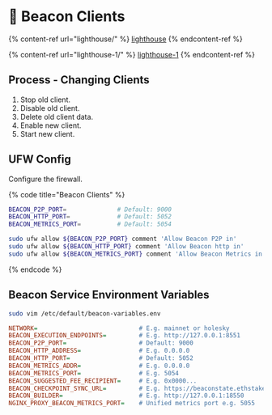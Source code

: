 # 🤝 Beacon Clients

{% content-ref url="lighthouse/" %}
[lighthouse](lighthouse/)
{% endcontent-ref %}

{% content-ref url="lighthouse-1/" %}
[lighthouse-1](lighthouse-1/)
{% endcontent-ref %}

## Process - Changing Clients

1. Stop old client.
2. Disable old client.
3. Delete old client data.
4. Enable new client.
5. Start new client.

## UFW Config

Configure the firewall.

{% code title="Beacon Clients" %}
```bash
BEACON_P2P_PORT=              # Default: 9000
BEACON_HTTP_PORT=             # Default: 5052
BEACON_METRICS_PORT=          # Default: 5054

sudo ufw allow ${BEACON_P2P_PORT} comment 'Allow Beacon P2P in'
sudo ufw allow ${BEACON_HTTP_PORT} comment 'Allow Beacon http in'
sudo ufw allow ${BEACON_METRICS_PORT} comment 'Allow Beacon Metrics in'
```
{% endcode %}

## Beacon Service Environment Variables

```bash
sudo vim /etc/default/beacon-variables.env
```

```ini
NETWORK=                            # E.g. mainnet or holesky
BEACON_EXECUTION_ENDPOINTS=         # E.g. http://127.0.0.1:8551
BEACON_P2P_PORT=                    # Default: 9000
BEACON_HTTP_ADDRESS=                # E.g. 0.0.0.0
BEACON_HTTP_PORT=                   # Default: 5052
BEACON_METRICS_ADDR=                # E.g. 0.0.0.0
BEACON_METRICS_PORT=                # E.g. 5054
BEACON_SUGGESTED_FEE_RECIPIENT=     # E.g. 0x0000...
BEACON_CHECKPOINT_SYNC_URL=         # E.g. https://beaconstate.ethstaker.cc
BEACON_BUILDER=                     # E.g. http://127.0.0.1:18550
NGINX_PROXY_BEACON_METRICS_PORT=    # Unified metrics port e.g. 5055
```
